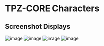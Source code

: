 
# TPZ-CORE Characters

## Screenshot Displays

![image](https://github.com/TPZ-CORE/tpz_characters/assets/152554963/ba0e0bf7-5eb4-4d78-a8f8-96a736735b84)
![image](https://github.com/TPZ-CORE/tpz_characters/assets/152554963/d05e3269-1016-4a6d-84c6-cfbe944ce427)
![image](https://github.com/TPZ-CORE/tpz_characters/assets/152554963/3b995c5a-225b-41cd-93a5-2ec77dfc0e2d)
![image](https://github.com/TPZ-CORE/tpz_characters/assets/152554963/077156e8-71f8-4ede-b8b7-43989a1e87f0)
